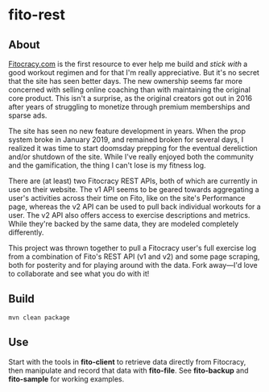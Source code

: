 # fito-rest

## About
[Fitocracy.com](https://www.fitocracy.com) is the first resource to ever help me build and _stick with_ a good workout
regimen and for that I'm really appreciative.  But it's no secret that the site has seen better days.  The new ownership
seems far more concerned with selling online coaching than with maintaining the original core product.  This isn't a
surprise, as the original creators got out in 2016 after years of struggling to monetize through premium memberships and
sparse ads.

The site has seen no new feature development in years.  When the prop system broke in January 2019, and remained broken
for several days, I realized it was time to start doomsday prepping for the eventual dereliction and/or shutdown of the
site. While I've really enjoyed both the community and the gamification, the thing I can't lose is my fitness log.

There are (at least) two Fitocracy REST APIs, both of which are currently in use on their website.  The v1 API seems to
be geared towards aggregating a user's activities across their time on Fito, like on the site's Performance page,
whereas the v2 API can be used to pull back individual workouts for a user.  The v2 API also offers access to exercise
descriptions and metrics.  While they're backed by the same data, they are modeled completely differently.

This project was thrown together to pull a Fitocracy user's full exercise log from a combination of Fito's REST API (v1
and v2) and some page scraping, both for posterity and for playing around with the data.  Fork away—I'd love to
collaborate and see what you do with it!

## Build
`mvn clean package`

## Use
Start with the tools in **fito-client** to retrieve data directly from Fitocracy, then manipulate and record that data
with **fito-file**.  See **fito-backup** and **fito-sample** for working examples.